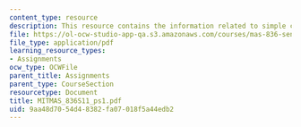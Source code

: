 ```yaml
---
content_type: resource
description: This resource contains the information related to simple circuit analysis.
file: https://ol-ocw-studio-app-qa.s3.amazonaws.com/courses/mas-836-sensor-technologies-for-interactive-environments-spring-2011/9aa48d7054d48382fa07018f5a44edb2_MITMAS_836S11_ps1.pdf
file_type: application/pdf
learning_resource_types:
- Assignments
ocw_type: OCWFile
parent_title: Assignments
parent_type: CourseSection
resourcetype: Document
title: MITMAS_836S11_ps1.pdf
uid: 9aa48d70-54d4-8382-fa07-018f5a44edb2
---
```

